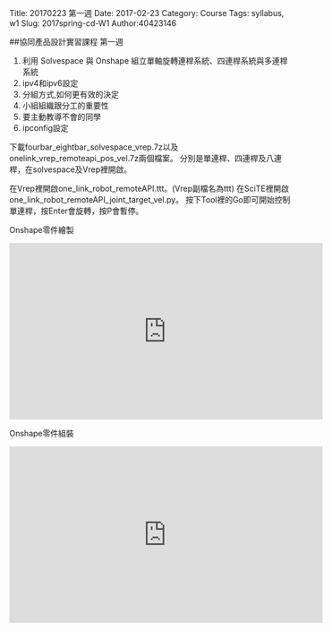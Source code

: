 Title: 20170223 第一週
Date: 2017-02-23
Category: Course
Tags: syllabus, w1
Slug: 2017spring-cd-W1
Author:40423146

<!-- PELICAN_END_SUMMARY -->

##協同產品設計實習課程 第一週

1. 利用 Solvespace 與 Onshape 組立單軸旋轉連桿系統、四連桿系統與多連桿系統
2. ipv4和ipv6設定 
3. 分組方式,如何更有效的決定 
4. 小組組織跟分工的重要性 
5. 要主動教導不會的同學 
6. ipconfig設定

下載fourbar_eightbar_solvespace_vrep.7z以及onelink_vrep_remoteapi_pos_vel.7z兩個檔案。
分別是單連桿、四連桿及八連桿，在solvespace及Vrep裡開啟。

在Vrep裡開啟one_link_robot_remoteAPI.ttt。(Vrep副檔名為ttt)
在SciTE裡開啟one_link_robot_remoteAPI_joint_target_vel.py。
按下Tool裡的Go即可開始控制單連桿，按Enter會旋轉，按P會暫停。


Onshape零件繪製

<iframe width="560" height="315" src="https://www.youtube.com/embed/fpQ7Dlqomwk" frameborder="0" allowfullscreen></iframe>

Onshape零件組裝

<iframe width="560" height="315" src="https://www.youtube.com/embed/bOZeNMrcTr0" frameborder="0" allowfullscreen></iframe>
